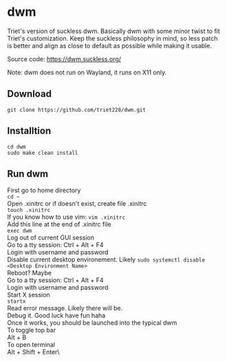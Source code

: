 # dwm
Triet's version of suckless dwm. Basically dwm with some minor twist to fit Triet's customization. Keep the suckless philosophy in mind, so less patch is better and align as close to default as possible while making it usable.

Source code: https://dwm.suckless.org/

Note: dwm does not run on Wayland, it runs on X11 only.

## Download
```git clone https://github.com/triet228/dwm.git```
## Installtion
```cd dwm``` \
```sudo make clean install```
## Run dwm
First go to home directory \
```cd ~```\
Open .xinitrc or if doesn't exist, create file .xinitrc\
```touch .xinitrc```\
If you know how to use vim: ```vim .xinitrc```\
Add this line at the end of .xinitrc file\
```exec dwm```\
Log out of current GUI session\
Go to a tty session: Ctrl + Alt + F4\
Login with username and password\
Disable current desktop environement. Likely ```sudo systemctl disable <Desktop Environment Name>``` \
Reboot? Maybe\
Go to a tty session: Ctrl + Alt + F4\
Login with username and password\
Start X session\
```startx```\
Read error message. Likely there will be.\
Debug it. Good luck have fun haha\
Once it works, you should be launched into the typical dwm\
To toggle top bar\
Alt + B\
To open terminal\
Alt + Shift + Enter\
